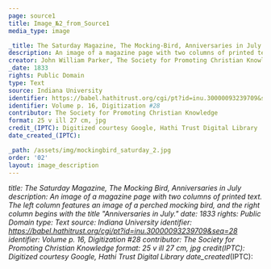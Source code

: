 ```yaml
---
page: source1
title: Image_№2_from_Source1
media_type: image

_title: The Saturday Magazine, The Mocking-Bird, Anniversaries in July
description: An image of a magazine page with two columns of printed text. The left column features an image of a perched mocking bird, and the right column begins with the title "Anniversaries in July."
creator: John William Parker, The Society for Promoting Christian Knowledge
_date: 1833
rights: Public Domain
type: Text
source: Indiana University
identifier: https://babel.hathitrust.org/cgi/pt?id=inu.30000093239709&seq=28
identifier: Volume p. 16, Digitization #28
contributor: The Society for Promoting Christian Knowledge 
format: 25 v ill 27 cm, jpg
credit_(IPTC): Digitized courtesy Google, Hathi Trust Digital Library
date_created_(IPTC):

_path: /assets/img/mockingbird_saturday_2.jpg
order: '02'
layout: image_description
---
```


_title: The Saturday Magazine, The Mocking Bird, Anniversaries in July
description: An image of a magazine page with two columns of printed text. The left column features an image of a perched mocking bird, and the right column begins with the title "Anniversaries in July."
_date: 1833
rights: Public Domain
type: Text
source: Indiana University
identifier: https://babel.hathitrust.org/cgi/pt?id=inu.30000093239709&seq=28
identifier:  Volume p. 16, Digitization #28
contributor: The Society for Promoting Christian Knowledge 
format: 25 v ill 27 cm, jpg
credit_(IPTC):  Digitized courtesy Google, Hathi Trust Digital Library
date_created_(IPTC):
